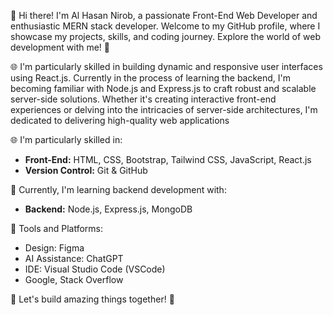 👋 Hi there! I'm Al Hasan Nirob, a passionate Front-End Web Developer and enthusiastic MERN stack developer. Welcome to my GitHub profile, where I showcase my projects, skills, and coding journey. Explore the world of web development with me! 🚀

🌐 I'm particularly skilled in building dynamic and responsive user interfaces using React.js. Currently in the process of learning the backend, I'm becoming familiar with Node.js and Express.js to craft robust and scalable server-side solutions. Whether it's creating interactive front-end experiences or delving into the intricacies of server-side architectures, I'm dedicated to delivering high-quality web applications

🌐 I'm particularly skilled in:

- **Front-End:** HTML, CSS, Bootstrap, Tailwind CSS, JavaScript, React.js
- **Version Control:** Git & GitHub

🌱 Currently, I'm learning backend development with:

- **Backend:** Node.js, Express.js, MongoDB

🔧 Tools and Platforms:

- Design: Figma
- AI Assistance: ChatGPT
- IDE: Visual Studio Code (VSCode)
- Google, Stack Overflow

🚀 Let's build amazing things together! 🌟
